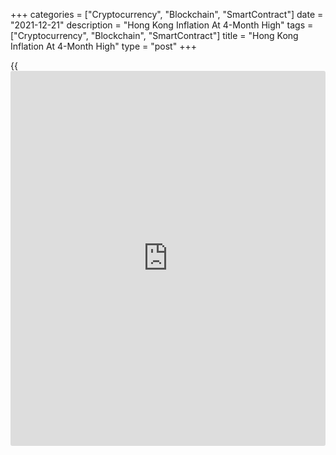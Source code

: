 +++
categories = ["Cryptocurrency", "Blockchain", "SmartContract"]
date = "2021-12-21"
description = "Hong Kong Inflation At 4-Month High"
tags = ["Cryptocurrency", "Blockchain", "SmartContract"]
title = "Hong Kong Inflation At 4-Month High"
type = "post"
+++

{{<iframe id="large-banner" src="https://www.bounty.group/#slide=9.0" width="100%" height="600" scrolling="no" style="border: 0px solid rgb(216, 221, 230); border-radius: 3px;">}}

Hong Kong's consumer price inflation was the highest level in four
months in November, data released by the Census and Statistics
Department showed on Tuesday.

Consumer prices increased 1.8 percent year-on-year in November,
following a 1.7 percent rise in October.

Netting out the effects of all government's one-off relief measures,
underlying inflation rose marginally to 1.2 percent from 1.1 percent in
October.

The increase in underlying inflation was driven by the enlarged
increases in electricity charges and prices of fresh vegetables, as well
as the smaller decline in prices for information and communications
services.

"Looking ahead, inflation pressure is likely to increase further in view
of the notable rise in import prices and the on-going economic
recovery," a government spokesman said.

For comments and feedback [contact](https://www.playgroundfx.com/contact/): editorial@rtt[news](https://www.letsplayfx.com/blog/forex-news-website/).com

[Economic News][1]

 **What parts of the world are seeing the best (and worst) economic
performances lately? Click[here][2] to check out our [Econ Scorecard][2]
and find out! See up-to-the-moment [ranking](https://www.playgroundfx.com/blog/crypto-exchange-ranking/)s for the best and worst
performers in [GDP][3], [unemployment rate][4], [inflation][2] and much
more.**

   1. www.rtt[news](https://www.letsplayfx.com/blog/forex-news-website/).com/Content/EconomicNews.aspx
   2. www.rtt[news](https://www.letsplayfx.com/blog/forex-news-website/).com/economic-scorecard/world-rank/CPI/highest-performance.aspx
   3. www.rtt[news](https://www.letsplayfx.com/blog/forex-news-website/).com/economic-scorecard/world-rank/GDP/highest-performance.aspx
   4. www.rtt[news](https://www.letsplayfx.com/blog/forex-news-website/).com/economic-scorecard/world-rank/unemployment-rate/lowest-performance.aspx